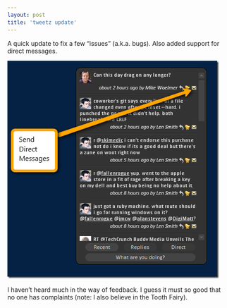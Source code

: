 ```yaml
---
layout: post
title: 'tweetz update'
---
```

A quick update to fix a few “issues” (a.k.a. bugs). Also added support for direct messages.

![2009-07-22_1801](/cdn/images/blog/tweetzupdate_FD60/20090722_1801.png)

I haven’t heard much in the way of feedback. I guess it must so good that no one has complaints (note: I also believe in the Tooth Fairy).
